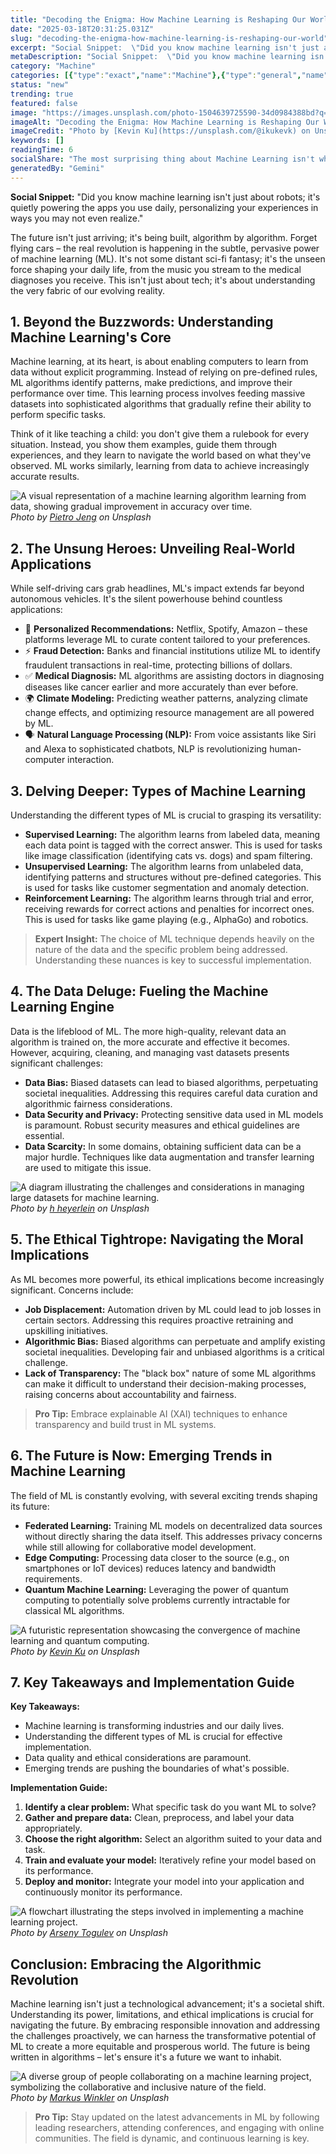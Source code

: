```yaml
---
title: "Decoding the Enigma: How Machine Learning is Reshaping Our World"
date: "2025-03-18T20:31:25.031Z"
slug: "decoding-the-enigma-how-machine-learning-is-reshaping-our-world"
excerpt: "Social Snippet:  \"Did you know machine learning isn't just about robots; it's quietly powering the apps you use daily, personalizing your experiences in ways you may not even realize.\""
metaDescription: "Social Snippet:  \"Did you know machine learning isn't just about robots; it's quietly powering the apps you use daily, personalizing your experiences in wa..."
category: "Machine"
categories: [{"type":"exact","name":"Machine"},{"type":"general","name":"Data Science"},{"type":"medium","name":"Algorithm Development"},{"type":"specific","name":"Deep Learning"},{"type":"niche","name":"Neural Networks"}]
status: "new"
trending: true
featured: false
image: "https://images.unsplash.com/photo-1504639725590-34d0984388bd?q=85&w=1200&fit=max&fm=webp&auto=compress"
imageAlt: "Decoding the Enigma: How Machine Learning is Reshaping Our World"
imageCredit: "Photo by [Kevin Ku](https://unsplash.com/@ikukevk) on Unsplash"
keywords: []
readingTime: 6
socialShare: "The most surprising thing about Machine Learning isn't what most people think. Find out what experts really say about this game-changing topic."
generatedBy: "Gemini"
---
```




**Social Snippet:**  "Did you know machine learning isn't just about robots; it's quietly powering the apps you use daily, personalizing your experiences in ways you may not even realize."

The future isn't just arriving; it's being built, algorithm by algorithm.  Forget flying cars – the real revolution is happening in the subtle, pervasive power of machine learning (ML). It's not some distant sci-fi fantasy; it's the unseen force shaping your daily life, from the music you stream to the medical diagnoses you receive.  This isn't just about tech; it's about understanding the very fabric of our evolving reality.

## 1. Beyond the Buzzwords: Understanding Machine Learning's Core

Machine learning, at its heart, is about enabling computers to learn from data without explicit programming.  Instead of relying on pre-defined rules, ML algorithms identify patterns, make predictions, and improve their performance over time. This learning process involves feeding massive datasets into sophisticated algorithms that gradually refine their ability to perform specific tasks.

Think of it like teaching a child: you don't give them a rulebook for every situation. Instead, you show them examples, guide them through experiences, and they learn to navigate the world based on what they've observed. ML works similarly, learning from data to achieve increasingly accurate results.

![A visual representation of a machine learning algorithm learning from data, showing gradual improvement in accuracy over time.](https://images.unsplash.com/photo-1495592822108-9e6261896da8?q=85&w=1200&fit=max&fm=webp&auto=compress)
*Photo by [Pietro Jeng](https://unsplash.com/@pietrozj) on Unsplash*

## 2. The Unsung Heroes: Unveiling Real-World Applications

While self-driving cars grab headlines, ML's impact extends far beyond autonomous vehicles.  It's the silent powerhouse behind countless applications:

* 🔑 **Personalized Recommendations:** Netflix, Spotify, Amazon – these platforms leverage ML to curate content tailored to your preferences.
* ⚡ **Fraud Detection:** Banks and financial institutions utilize ML to identify fraudulent transactions in real-time, protecting billions of dollars.
* ✅ **Medical Diagnosis:**  ML algorithms are assisting doctors in diagnosing diseases like cancer earlier and more accurately than ever before.
* 🌍 **Climate Modeling:**  Predicting weather patterns, analyzing climate change effects, and optimizing resource management are all powered by ML.
* 🗣️ **Natural Language Processing (NLP):**  From voice assistants like Siri and Alexa to sophisticated chatbots, NLP is revolutionizing human-computer interaction.

## 3.  Delving Deeper: Types of Machine Learning

Understanding the different types of ML is crucial to grasping its versatility:

* **Supervised Learning:** The algorithm learns from labeled data, meaning each data point is tagged with the correct answer.  This is used for tasks like image classification (identifying cats vs. dogs) and spam filtering.
* **Unsupervised Learning:** The algorithm learns from unlabeled data, identifying patterns and structures without pre-defined categories. This is used for tasks like customer segmentation and anomaly detection.
* **Reinforcement Learning:** The algorithm learns through trial and error, receiving rewards for correct actions and penalties for incorrect ones. This is used for tasks like game playing (e.g., AlphaGo) and robotics.

> **Expert Insight:** The choice of ML technique depends heavily on the nature of the data and the specific problem being addressed. Understanding these nuances is key to successful implementation.

## 4.  The Data Deluge: Fueling the Machine Learning Engine

Data is the lifeblood of ML.  The more high-quality, relevant data an algorithm is trained on, the more accurate and effective it becomes.  However, acquiring, cleaning, and managing vast datasets presents significant challenges:

* **Data Bias:**  Biased datasets can lead to biased algorithms, perpetuating societal inequalities.  Addressing this requires careful data curation and algorithmic fairness considerations.
* **Data Security and Privacy:**  Protecting sensitive data used in ML models is paramount.  Robust security measures and ethical guidelines are essential.
* **Data Scarcity:** In some domains, obtaining sufficient data can be a major hurdle.  Techniques like data augmentation and transfer learning are used to mitigate this issue.

![A diagram illustrating the challenges and considerations in managing large datasets for machine learning.](https://images.unsplash.com/photo-1485796826113-174aa68fd81b?q=85&w=1200&fit=max&fm=webp&auto=compress)
*Photo by [h heyerlein](https://unsplash.com/@heyerlein) on Unsplash*

## 5.  The Ethical Tightrope: Navigating the Moral Implications

As ML becomes more powerful, its ethical implications become increasingly significant.  Concerns include:

* **Job Displacement:** Automation driven by ML could lead to job losses in certain sectors.  Addressing this requires proactive retraining and upskilling initiatives.
* **Algorithmic Bias:**  Biased algorithms can perpetuate and amplify existing societal inequalities.  Developing fair and unbiased algorithms is a critical challenge.
* **Lack of Transparency:**  The "black box" nature of some ML algorithms can make it difficult to understand their decision-making processes, raising concerns about accountability and fairness.

> **Pro Tip:**  Embrace explainable AI (XAI) techniques to enhance transparency and build trust in ML systems.

## 6.  The Future is Now:  Emerging Trends in Machine Learning

The field of ML is constantly evolving, with several exciting trends shaping its future:

* **Federated Learning:**  Training ML models on decentralized data sources without directly sharing the data itself. This addresses privacy concerns while still allowing for collaborative model development.
* **Edge Computing:**  Processing data closer to the source (e.g., on smartphones or IoT devices) reduces latency and bandwidth requirements.
* **Quantum Machine Learning:**  Leveraging the power of quantum computing to potentially solve problems currently intractable for classical ML algorithms.

![A futuristic representation showcasing the convergence of machine learning and quantum computing.](https://images.unsplash.com/photo-1504639725590-34d0984388bd?q=85&w=1200&fit=max&fm=webp&auto=compress)
*Photo by [Kevin Ku](https://unsplash.com/@ikukevk) on Unsplash*

## 7.  Key Takeaways and Implementation Guide

**Key Takeaways:**

* Machine learning is transforming industries and our daily lives.
* Understanding the different types of ML is crucial for effective implementation.
* Data quality and ethical considerations are paramount.
* Emerging trends are pushing the boundaries of what's possible.

**Implementation Guide:**

1. **Identify a clear problem:** What specific task do you want ML to solve?
2. **Gather and prepare data:**  Clean, preprocess, and label your data appropriately.
3. **Choose the right algorithm:** Select an algorithm suited to your data and task.
4. **Train and evaluate your model:**  Iteratively refine your model based on its performance.
5. **Deploy and monitor:**  Integrate your model into your application and continuously monitor its performance.

![A flowchart illustrating the steps involved in implementing a machine learning project.](https://images.unsplash.com/photo-1555255707-c07966088b7b?q=85&w=1200&fit=max&fm=webp&auto=compress)
*Photo by [Arseny Togulev](https://unsplash.com/@tetrakiss) on Unsplash*

## Conclusion: Embracing the Algorithmic Revolution

Machine learning isn't just a technological advancement; it's a societal shift.  Understanding its power, limitations, and ethical implications is crucial for navigating the future.  By embracing responsible innovation and addressing the challenges proactively, we can harness the transformative potential of ML to create a more equitable and prosperous world.  The future is being written in algorithms – let's ensure it's a future we want to inhabit.

![A diverse group of people collaborating on a machine learning project, symbolizing the collaborative and inclusive nature of the field.](https://images.unsplash.com/photo-1591453089816-0fbb971b454c?q=85&w=1200&fit=max&fm=webp&auto=compress)
*Photo by [Markus Winkler](https://unsplash.com/@markuswinkler) on Unsplash*

> **Pro Tip:** Stay updated on the latest advancements in ML by following leading researchers, attending conferences, and engaging with online communities.  The field is dynamic, and continuous learning is key.


<div class="reading-progress-container">
  <div id="reading-progress" class="reading-progress"></div>
</div>
